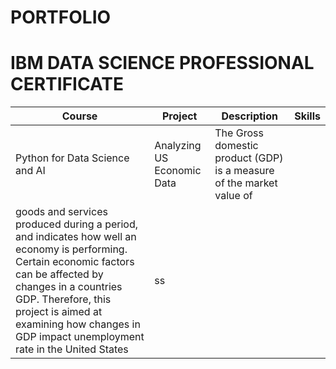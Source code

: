 # PORTFOLIO


# IBM DATA SCIENCE PROFESSIONAL CERTIFICATE




|Course     |Project     |Description    |Skills|     
|-----------|------------| --------------|-------|
|Python for Data Science and AI| Analyzing US Economic Data| The Gross domestic product (GDP) is a measure of the market value of 
goods and services produced during a period, and indicates how well an economy is performing. Certain economic factors can be affected by changes in a countries GDP. Therefore, this project is aimed at examining how changes in GDP impact unemployment rate in the United States|ss|
